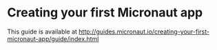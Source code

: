 # Creating your first Micronaut app #

This guide is available at http://guides.micronaut.io/creating-your-first-micronaut-app/guide/index.html
